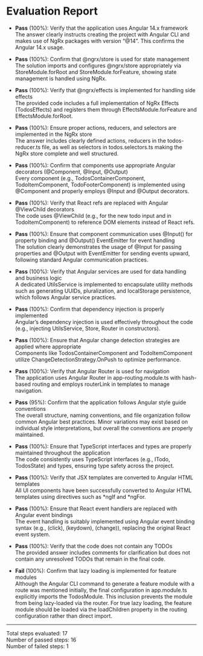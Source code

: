 # Evaluation Report

- **Pass** (100%): Verify that the application uses Angular 14.x framework  
  The answer clearly instructs creating the project with Angular CLI and makes use of NgRx packages with version “@14”. This confirms the Angular 14.x usage.

- **Pass** (100%): Confirm that @ngrx/store is used for state management  
  The solution imports and configures @ngrx/store appropriately via StoreModule.forRoot and StoreModule.forFeature, showing state management is handled using NgRx.

- **Pass** (100%): Verify that @ngrx/effects is implemented for handling side effects  
  The provided code includes a full implementation of NgRx Effects (TodosEffects) and registers them through EffectsModule.forFeature and EffectsModule.forRoot.

- **Pass** (100%): Ensure proper actions, reducers, and selectors are implemented in the NgRx store  
  The answer includes clearly defined actions, reducers in the todos-reducer.ts file, as well as selectors in todos.selectors.ts making the NgRx store complete and well structured.

- **Pass** (100%): Confirm that components use appropriate Angular decorators (@Component, @Input, @Output)  
  Every component (e.g., TodosContainerComponent, TodoItemComponent, TodoFooterComponent) is implemented using @Component and properly employs @Input and @Output decorators.

- **Pass** (100%): Verify that React refs are replaced with Angular @ViewChild decorators  
  The code uses @ViewChild (e.g., for the new todo input and in TodoItemComponent) to reference DOM elements instead of React refs.

- **Pass** (100%): Ensure that component communication uses @Input() for property binding and @Output() EventEmitter for event handling  
  The solution clearly demonstrates the usage of @Input for passing properties and @Output with EventEmitter for sending events upward, following standard Angular communication practices.

- **Pass** (100%): Verify that Angular services are used for data handling and business logic  
  A dedicated UtilsService is implemented to encapsulate utility methods such as generating UUIDs, pluralization, and localStorage persistence, which follows Angular service practices.

- **Pass** (100%): Confirm that dependency injection is properly implemented  
  Angular’s dependency injection is used effectively throughout the code (e.g., injecting UtilsService, Store, Router in constructors).

- **Pass** (100%): Ensure that Angular change detection strategies are applied where appropriate  
  Components like TodosContainerComponent and TodoItemComponent utilize ChangeDetectionStrategy.OnPush to optimize performance.

- **Pass** (100%): Verify that Angular Router is used for navigation  
  The application uses Angular Router in app-routing.module.ts with hash-based routing and employs routerLink in templates to manage navigation.

- **Pass** (95%): Confirm that the application follows Angular style guide conventions  
  The overall structure, naming conventions, and file organization follow common Angular best practices. Minor variations may exist based on individual style interpretations, but overall the conventions are properly maintained.

- **Pass** (100%): Ensure that TypeScript interfaces and types are properly maintained throughout the application  
  The code consistently uses TypeScript interfaces (e.g., ITodo, TodosState) and types, ensuring type safety across the project.

- **Pass** (100%): Verify that JSX templates are converted to Angular HTML templates  
  All UI components have been successfully converted to Angular HTML templates using directives such as *ngIf and *ngFor.

- **Pass** (100%): Ensure that React event handlers are replaced with Angular event bindings  
  The event handling is suitably implemented using Angular event binding syntax (e.g., (click), (keydown), (change)), replacing the original React event system.

- **Pass** (100%): Verify that the code does not contain any TODOs  
  The provided answer includes comments for clarification but does not contain any unresolved TODOs that remain in the final code.

- **Fail** (100%): Confirm that lazy loading is implemented for feature modules  
  Although the Angular CLI command to generate a feature module with a route was mentioned initially, the final configuration in app.module.ts explicitly imports the TodosModule. This inclusion prevents the module from being lazy-loaded via the router. For true lazy loading, the feature module should be loaded via the loadChildren property in the routing configuration rather than direct import.

---

Total steps evaluated: 17  
Number of passed steps: 16  
Number of failed steps: 1